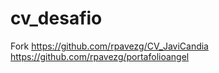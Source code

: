 # cv_desafio
Fork 
https://github.com/rpavezg/CV_JaviCandia
https://github.com/rpavezg/portafolioangel
